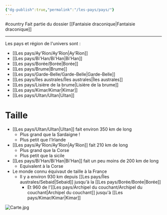 ```yaml
---
{"dg-publish":true,"permalink":"/les-pays/pays/"}
---
```


#country 
Fait partie du dossier [[Fantaisie draconique\|Fantaisie draconique]]

-------

Les pays et région de l'univers sont :
- [[Les pays/Ay'Rion/Ay’Rion\|Ay’Rion]]
- [[Les pays/Bi'Han/Bi'Han\|Bi'Han]]
- [[Les pays/Borée/Borée\|Borée]]
- [[Les pays/Brume\|Brume]]
- [[Les pays/Garde-Belle/Garde-Belle\|Garde-Belle]]
- [[Les pays/Îles australes/Îles australes\|Îles australes]]
- [[Les pays/Lisière de la brume\|Lisière de la brume]]
- [[Les pays/Kimar/Kimar\|Kimar]]
- [[Les pays/Ultan/Ultan\|Ultan]]
# Taille
- [[Les pays/Ultan/Ultan\|Ultan]] fait environ 350 km de long
	- Plus grand que la Sardaigne !
	- Plus petit que l'Irlande
- [[Les pays/Ay'Rion/Ay’Rion\|Ay’Rion]] fait 210 km de long
	- Plus grand que la Corse
	- Plus petit que la sicile
- [[Les pays/Bi'Han/Bi'Han\|Bi'Han]] fait un peu moins de 200 km de long
	- Equivalent à la Corse
- Le monde connu équivaut de taille à la France
	- Il y a environ 930 km depuis [[Les pays/Îles australes/Sebaid\|Sebaid]] jusqu'à la [[Les pays/Borée/Borée\|Borée]]
		- Et 960 de l'[[Les pays/Archipel du couchant/Archipel du couchant\|Archipel du couchant]] jusqu'à [[Les pays/Kimar/Kimar\|Kimar]]

![Carte.jpg](/img/user/_Images/Carte.jpg)